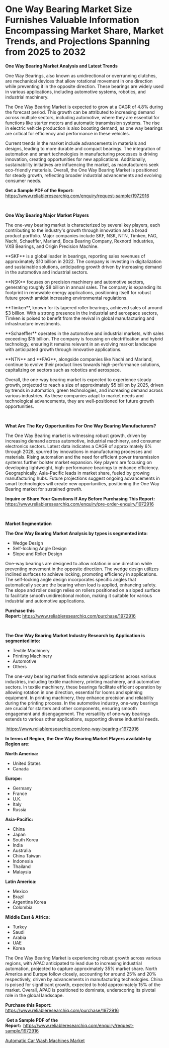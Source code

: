 <p><h1>One Way Bearing Market Size Furnishes Valuable Information Encompassing Market Share, Market Trends, and Projections Spanning from 2025 to 2032</h1></p><p><strong>One Way Bearing Market Analysis and Latest Trends</strong></p>
<p><p>One Way Bearings, also known as unidirectional or overrunning clutches, are mechanical devices that allow rotational movement in one direction while preventing it in the opposite direction. These bearings are widely used in various applications, including automotive systems, robotics, and industrial machinery.</p><p>The One Way Bearing Market is expected to grow at a CAGR of 4.8% during the forecast period. This growth can be attributed to increasing demand across multiple sectors, including automotive, where they are essential for functions like starter motors and automatic transmission systems. The rise in electric vehicle production is also boosting demand, as one way bearings are critical for efficiency and performance in these vehicles.</p><p>Current trends in the market include advancements in materials and designs, leading to more durable and compact bearings. The integration of automation and smart technologies in manufacturing processes is driving innovation, creating opportunities for new applications. Additionally, sustainability initiatives are influencing the market, as manufacturers seek eco-friendly materials. Overall, the One Way Bearing Market is positioned for steady growth, reflecting broader industrial advancements and evolving consumer needs.</p></p>
<p><strong>Get a Sample PDF of the Report:&nbsp;</strong> <a href="https://www.reliableresearchiq.com/enquiry/request-sample/1972916?utm_campaign=2471&utm_medium=2&utm_source=Github&utm_content=ia&utm_term=18022025&utm_id=one-way-bearing">https://www.reliableresearchiq.com/enquiry/request-sample/1972916</a></p>
<p>&nbsp;</p>
<p><strong>One Way Bearing Major Market Players</strong></p>
<p><p>The one-way bearing market is characterized by several key players, each contributing to the industry's growth through innovation and a broad product portfolio. Major companies include SKF, NSK, NTN, Timken, FAG, Nachi, Schaeffler, Marland, Boca Bearing Company, Rexnord Industries, VXB Bearings, and Origin Precision Machine.</p><p>**SKF** is a global leader in bearings, reporting sales revenues of approximately $10 billion in 2022. The company is investing in digitalization and sustainable solutions, anticipating growth driven by increasing demand in the automotive and industrial sectors.</p><p>**NSK** focuses on precision machinery and automotive sectors, generating roughly $8 billion in annual sales. The company is expanding its footprint in renewable energy applications, positioning itself for robust future growth amidst increasing environmental regulations.</p><p>**Timken**, known for its tapered roller bearings, achieved sales of around $3 billion. With a strong presence in the industrial and aerospace sectors, Timken is poised to benefit from the revival in global manufacturing and infrastructure investments.</p><p>**Schaeffler** operates in the automotive and industrial markets, with sales exceeding $15 billion. The company is focusing on electrification and hybrid technology, ensuring it remains relevant in an evolving market landscape with anticipated growth through innovative applications.</p><p>**NTN** and **FAG**, alongside companies like Nachi and Marland, continue to evolve their product lines towards high-performance solutions, capitalizing on sectors such as robotics and aerospace.</p><p>Overall, the one-way bearing market is expected to experience steady growth, projected to reach a size of approximately $5 billion by 2025, driven by trends in automation, green technologies, and increasing demand across various industries. As these companies adapt to market needs and technological advancements, they are well-positioned for future growth opportunities.</p></p>
<p>&nbsp;</p>
<p><strong>What Are The Key Opportunities For One Way Bearing Manufacturers?</strong></p>
<p><p>The One Way Bearing market is witnessing robust growth, driven by increasing demand across automotive, industrial machinery, and consumer electronics sectors. Latest data indicates a CAGR of approximately 6% through 2028, spurred by innovations in manufacturing processes and materials. Rising automation and the need for efficient power transmission systems further bolster market expansion. Key players are focusing on developing lightweight, high-performance bearings to enhance efficiency. Geographically, Asia-Pacific leads in market share, fueled by growing manufacturing hubs. Future projections suggest ongoing advancements in smart technologies will create new opportunities, positioning the One Way Bearing market for sustained growth.</p></p>
<p><strong>Inquire or Share Your Questions If Any Before Purchasing This Report:</strong> <a href="https://www.reliableresearchiq.com/enquiry/pre-order-enquiry/1972916?utm_campaign=2471&utm_medium=2&utm_source=Github&utm_content=ia&utm_term=18022025&utm_id=one-way-bearing">https://www.reliableresearchiq.com/enquiry/pre-order-enquiry/1972916</a></p>
<p>&nbsp;</p>
<p><strong>Market Segmentation</strong></p>
<p><strong>The One Way Bearing Market Analysis by types is segmented into:</strong></p>
<p><ul><li>Wedge Design</li><li>Self-locking Angle Design</li><li>Slope and Roller Design</li></ul></p>
<p><p>One-way bearings are designed to allow rotation in one direction while preventing movement in the opposite direction. The wedge design utilizes inclined surfaces to achieve locking, promoting efficiency in applications. The self-locking angle design incorporates specific angles that automatically secure the bearing when load is applied, enhancing safety. The slope and roller design relies on rollers positioned on a sloped surface to facilitate smooth unidirectional motion, making it suitable for various industrial and automotive applications.</p></p>
<p><strong>Purchase this Report:&nbsp;</strong><a href="https://www.reliableresearchiq.com/purchase/1972916?utm_campaign=2471&utm_medium=2&utm_source=Github&utm_content=ia&utm_term=18022025&utm_id=one-way-bearing">https://www.reliableresearchiq.com/purchase/1972916</a></p>
<p>&nbsp;</p>
<p><strong>The One Way Bearing Market Industry Research by Application is segmented into:</strong></p>
<p><ul><li>Textile Machinery</li><li>Printing Machinery</li><li>Automotive</li><li>Others</li></ul></p>
<p><p>The one-way bearing market finds extensive applications across various industries, including textile machinery, printing machinery, and automotive sectors. In textile machinery, these bearings facilitate efficient operation by allowing rotation in one direction, essential for looms and spinning equipment. In printing machinery, they enhance precision and reliability during the printing process. In the automotive industry, one-way bearings are crucial for starters and other components, ensuring smooth engagement and disengagement. The versatility of one-way bearings extends to various other applications, supporting diverse industrial needs.</p></p>
<p><a href="https://www.reliableresearchiq.com/one-way-bearing-r1972916?utm_campaign=2471&utm_medium=2&utm_source=Github&utm_content=ia&utm_term=18022025&utm_id=one-way-bearing">&nbsp;https://www.reliableresearchiq.com/one-way-bearing-r1972916</a></p>
<p><strong>In terms of Region, the One Way Bearing Market Players available by Region are:</strong></p>
<p>
    <p> <strong> North America: </strong>
        <ul>
            <li>United States</li>
            <li>Canada</li>
        </ul>
        </p> 
    <p> <strong> Europe: </strong>
        <ul>
            <li>Germany</li>
            <li>France</li>
            <li>U.K.</li>
            <li>Italy</li>
            <li>Russia</li>
        </ul>
        </p> 
    <p> <strong> Asia-Pacific: </strong>
        <ul>
            <li>China</li>
            <li>Japan</li>
            <li>South Korea</li>
            <li>India</li>
            <li>Australia</li>
            <li>China Taiwan</li>
            <li>Indonesia</li>
            <li>Thailand</li>
            <li>Malaysia</li>
        </ul>
        </p> 
    <p> <strong> Latin America: </strong>
        <ul>
            <li>Mexico</li>
            <li>Brazil</li>
            <li>Argentina Korea</li>
            <li>Colombia</li>
        </ul>
        </p> 
    <p> <strong> Middle East & Africa: </strong>
        <ul>
            <li>Turkey</li>
            <li>Saudi</li>
            <li>Arabia</li>
            <li>UAE</li>
            <li>Korea</li>
        </ul>
    </p>
    </p>
<p><p>The One Way Bearing Market is experiencing robust growth across various regions, with APAC anticipated to lead due to increasing industrial automation, projected to capture approximately 35% market share. North America and Europe follow closely, accounting for around 25% and 20% respectively, driven by advancements in manufacturing technologies. China is poised for significant growth, expected to hold approximately 15% of the market. Overall, APAC is positioned to dominate, underscoring its pivotal role in the global landscape.</p></p>
<p><strong>Purchase this Report: </strong><a href="https://www.reliableresearchiq.com/purchase/1972916?utm_campaign=2471&utm_medium=2&utm_source=Github&utm_content=ia&utm_term=18022025&utm_id=one-way-bearing">https://www.reliableresearchiq.com/purchase/1972916</a></p>
<p>&nbsp;<strong>Get a Sample PDF of the Report:&nbsp;&nbsp;</strong><a href="https://www.reliableresearchiq.com/enquiry/request-sample/1972916?utm_campaign=2471&utm_medium=2&utm_source=Github&utm_content=ia&utm_term=18022025&utm_id=one-way-bearing">https://www.reliableresearchiq.com/enquiry/request-sample/1972916</a></p>
<p><strong></strong></p>
<p><p><a href="https://github.com/raffadongraffadong/Market-Research-Report-List-1/blob/main/automatic-car-wash-machines-market.md?utm_campaign=2471&utm_medium=2&utm_source=Github&utm_content=ia&utm_term=18022025&utm_id=one-way-bearing">Automatic Car Wash Machines Market</a></p></p>